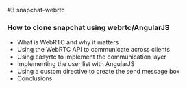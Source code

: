 #3 snapchat-webrtc

### How to clone snapchat using webrtc/AngularJS
* What is WebRTC and why it matters
* Using the WebRTC API to communicate across clients 
* Using easyrtc to implement the communication layer
* Implementing the user list with AngularJS
* Using a custom directive to create the send message box
* Conclusions
